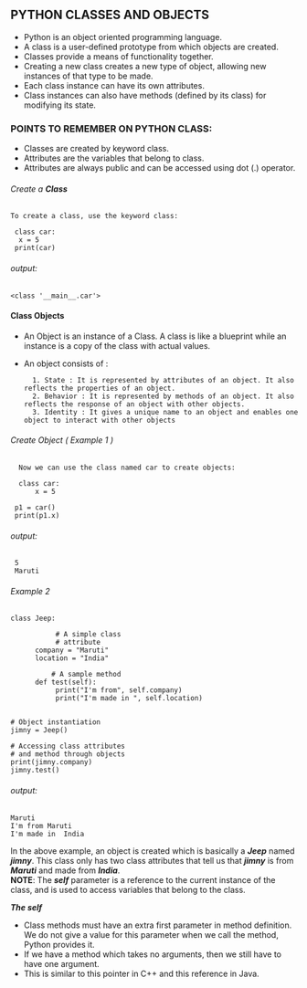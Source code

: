 ## PYTHON CLASSES AND OBJECTS
 - Python is an object oriented programming language.
 - A class is a user-defined prototype from which objects are created. 
 - Classes provide a means of  functionality together.
 - Creating a new class creates a new type of object, allowing new instances of that type to be made.
 - Each class instance can have  its own attributes.
 - Class instances can also have methods (defined by its class) for modifying its state.
### POINTS TO REMEMBER ON PYTHON CLASS:
 - Classes are created by keyword class.
 - Attributes are the variables that belong to class.
 - Attributes are always public and can be accessed using dot (.) operator. 


###### Create a **Class**
    To create a class, use the keyword class:
       
     class car:
      x = 5
     print(car)
 
 ###### output:
    <class '__main__.car'>
    
#### Class Objects
 - An Object is an instance of a Class. A class is like a blueprint while an instance is a copy of the class with actual values.
 * An object consists of :
 
         1. State : It is represented by attributes of an object. It also reflects the properties of an object.
         2. Behavior : It is represented by methods of an object. It also reflects the response of an object with other objects.
         3. Identity : It gives a unique name to an object and enables one object to interact with other objects
         
###### Create Object ( Example 1 )
      Now we can use the class named car to create objects:
   
      class car:
          x = 5

     p1 = car()
     print(p1.x)
###### output:
     5
     Maruti

     
###### Example 2     
    class Jeep:  
      
               # A simple class 
               # attribute 
          company = "Maruti"
          location = "India"
  
              # A sample method   
          def test(self):  
               print("I'm from", self.company) 
               print("I'm made in ", self.location) 
  

    # Object instantiation 
    jimny = Jeep() 
  
    # Accessing class attributes 
    # and method through objects 
    print(jimny.company) 
    jimny.test() 

###### output:
    Maruti
    I'm from Maruti
    I'm made in  India
    
In the above example, an object is created which is basically a ***Jeep*** named ***jimny***. This class only has two class attributes that tell us that ***jimny*** is from ***Maruti*** and made from ***India***.<br>
**NOTE**: The  ***self***  parameter is a reference to the current instance of the class, and is used to access variables that belong to the class.

***The self***
 - Class methods must have an extra first parameter in method definition. We do not give a value for this parameter when we call the method, Python provides it.
 - If we have a method which takes no arguments, then we still have to have one argument.
 - This is similar to this pointer in C++ and this reference in Java.
